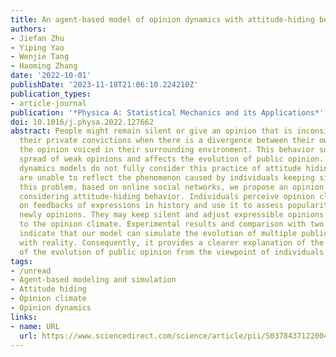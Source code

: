 ```yaml
---
title: An agent-based model of opinion dynamics with attitude-hiding behaviors
authors:
- Jiefan Zhu
- Yiping Yao
- Wenjie Tang
- Haoming Zhang
date: '2022-10-01'
publishDate: '2023-11-18T21:06:10.224210Z'
publication_types:
- article-journal
publication: '*Physica A: Statistical Mechanics and its Applications*'
doi: 10.1016/j.physa.2022.127662
abstract: People might remain silent or give an opinion that is inconsistent with
  their private convictions when there is a divergence between their own views and
  the opinion voiced in their surrounding environment. This behavior suppresses the
  spread of weak opinions and affects the evolution of public opinion. Current opinion
  dynamics models do not fully consider this practice of attitude hiding. Thus, they
  are unable to reflect the phenomenon caused by individuals keeping silent. To solve
  this problem, based on online social networks, we propose an opinion dynamics model
  considering attitude-hiding behavior. Individuals perceive opinion climate based
  on feedbacks of expressions in history and use it to assess popularity of their
  newly opinions. They may keep silent and adjust expressible opinions to show obedience
  to the opinion climate. Experimental results and comparison with two related models
  indicate that our model can simulate the evolution of multiple public opinions associated
  with reality. Consequently, it provides a clearer explanation of the law and cause
  of the evolution of public opinion from the viewpoint of individuals’ behaviors.
tags:
- /unread
- Agent-based modeling and simulation
- Attitude hiding
- Opinion climate
- Opinion dynamics
links:
- name: URL
  url: https://www.sciencedirect.com/science/article/pii/S0378437122004459
---
```

